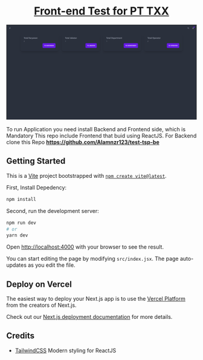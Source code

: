 <h1 align="center">
  <a href="https://github.com/Alamnzr123/test-tsp-fe">
   Front-end Test for PT TXX
  </a>
  <br />
</h1>

![screenshot](public/ss3.png)

To run Application you need install Backend and Frontend side, which is Mandatory
This repo include Frontend that buid using ReactJS. For Backend clone this Repo
**https://github.com/Alamnzr123/test-tsp-be**


## Getting Started

This is a [Vite](https://vitejs.dev/) project bootstrapped with [`npm create vite@latest`](https://vitejs.dev/guide/).

First, Install Depedency:

```bash
npm install
```

Second, run the development server:

```bash
npm run dev
# or
yarn dev
```

Open [http://localhost:4000](http://localhost:4000) with your browser to see the result.

You can start editing the page by modifying `src/index.jsx`. The page auto-updates as you edit the file.

## Deploy on Vercel

The easiest way to deploy your Next.js app is to use the [Vercel Platform](https://vercel.com/new?utm_medium=default-template&filter=next.js&utm_source=create-next-app&utm_campaign=create-next-app-readme) from the creators of Next.js.

Check out our [Next.js deployment documentation](https://nextjs.org/docs/deployment) for more details.

## Credits
- [TailwindCSS](https://tailwindcss.com/) Modern styling for ReactJS
